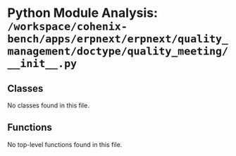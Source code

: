 # Python Module Analysis: `/workspace/cohenix-bench/apps/erpnext/erpnext/quality_management/doctype/quality_meeting/__init__.py`

## Classes

No classes found in this file.


## Functions

No top-level functions found in this file.
